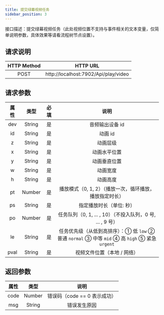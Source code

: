 ```yaml
---
title: 提交绿幕视频任务
sidebar_position: 3
---
```


接口描述：提交绿幕视频任务（此处视频位置不支持与事件相关的文本变量，仅简单说明参数，具体效果等请看流程树节点设置）。

## 请求说明
|HTTP Method|HTTP URL|
|:-:|:-:|
|POST|http://localhost:7902/Api/play/video|


## 请求参数

|属性|类型|必填|说明|
|:-:|:-:|:-:|:-:|
|dev|String|是|音频输出设备 id|
|id|String|是|动画 id|
|z|String|是|动画层级|
|x|String|是|动画水平位置|
|y|String|是|动画垂直位置|
|w|String|是|动画宽度|
|h|String|是|动画高度|
|pt|Number|是|播放模式（0, 1, 2）（播放一次，循环播放，播放指定时长）|
|ps|String|是|指定播放时长（单位: 秒）|
|po|Number|是|任务队列（0, 1, ... , 10）（不投入队列，0 号, ... , 9 号）|
|le|String|是|任务优先级（从低到高排序）：① 低 `low` ② 普通 `normal` ③ 中等 `mid` ④ 高 `high` ⑤ 紧急 `urgent`|
|pval|String|是|视频文件位置（本地 / 网络）|

## 返回参数

|属性|类型|说明|
|:-:|:-:|:-:|
|code|Number|错误码（code == 0 表示成功）|
|msg|String|错误发生原因|
